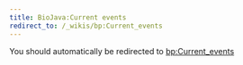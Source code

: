 ```yaml
---
title: BioJava:Current events
redirect_to: /_wikis/bp:Current_events
---
```


You should automatically be redirected to [bp:Current_events](/_wikis/bp:Current_events)
